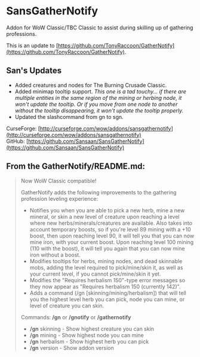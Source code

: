 SansGatherNotify
============

Addon for WoW Classic/TBC Classic to assist during skilling up of gathering professions.

This is an update to [https://github.com/TonyRaccoon/GatherNotify](https://github.com/TonyRaccoon/GatherNotify).

## San's Updates
* Added creatures and nodes for The Burning Crusade Classic.
* Added minimap tooltip support. *This one is a tad touchy... if there are multiple entities in the same region of the mining or herbing node, it won't update the tooltip. Or if you move from one node to another without the tooltip disappearing, it won't update the tooltip properly.*
* Updated the slashcommand from gn to sgn.

CurseForge: [http://curseforge.com/wow/addons/sansgathernotify](http://curseforge.com/wow/addons/sansgathernotify)  
GitHub: [https://github.com/Sansaan/SansGatherNotify](https://github.com/Sansaan/SansGatherNotify)

## From the GatherNotify/README.md:
> Now WoW Classic compatible!
> 
> GatherNotify adds the following improvements to the gathering profession leveling experience:
> 
> * Notifies you when you are able to pick a new herb, mine a new mineral, or skin a new level of creature upon reaching a level where new herbs/minerals/creatures are available. Also takes into account temporary boosts, so if you're level 89 mining with a +10 boost, then upon reaching level 90, it will tell you that you can now mine iron, with your current boost. Upon reaching level 100 mining (110 with the boost), it will tell you again that you can now mine iron without a boost.
> * Modifies tooltips for herbs, mining nodes, and dead skinnable mobs, adding the level required to pick/mine/skin it, as well as your current level, if you cannot pick/mine/skin it yet.
> * Modifies the "Requires herbalism 150"-type error messages so they now appear as "Requires herbalism 150 (currently 142)".
> * Adds a command (/gn [skinning/mining/herbalism]) that will tell you the highest level herb you can pick, node you can mine, or level of creature you can skin.
> 
> Commands: **/gn** or **/gnotify** or **/gathernotify**
> * **/gn** skinning - Show highest creature you can skin
> * **/gn** mining - Show highest node you can mine
> * **/gn** herbalism - Show highest herb you can pick
> * **/gn** version - Show addon version
